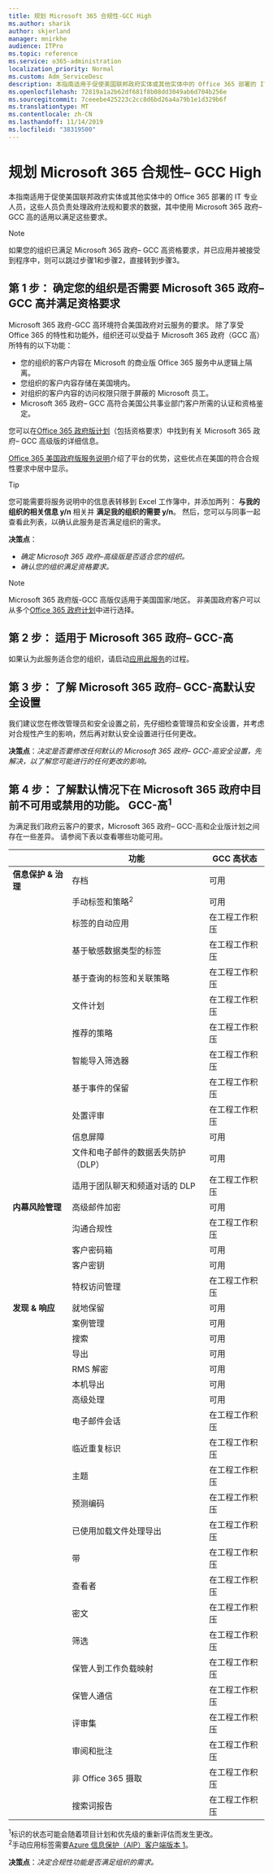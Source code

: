 ```yaml
---
title: 规划 Microsoft 365 合规性-GCC High
ms.author: sharik
author: skjerland
manager: mnirkhe
audience: ITPro
ms.topic: reference
ms.service: o365-administration
localization_priority: Normal
ms.custom: Adm_ServiceDesc
description: 本指南适用于促使美国联邦政府实体或其他实体中的 Office 365 部署的 IT 专业人员，这些人员负责处理政府法规和要求的数据，其中使用 Microsoft 365 政府– GCC 高的适用以满足这些要求。
ms.openlocfilehash: 72819a1a2b62df681f8b08dd3049ab6d704b256e
ms.sourcegitcommit: 7ceeebe425223c2cc8d6bd26a4a79b1e1d329b6f
ms.translationtype: MT
ms.contentlocale: zh-CN
ms.lasthandoff: 11/14/2019
ms.locfileid: "38319500"
---
```

# <a name="plan-for-microsoft-365-compliance--gcc-high"></a>规划 Microsoft 365 合规性– GCC High

本指南适用于促使美国联邦政府实体或其他实体中的 Office 365 部署的 IT 专业人员，这些人员负责处理政府法规和要求的数据，其中使用 Microsoft 365 政府– GCC 高的适用以满足这些要求。

> [!NOTE]
>如果您的组织已满足 Microsoft 365 政府– GCC 高资格要求，并已应用并被接受到程序中，则可以跳过步骤1和步骤2，直接转到步骤3。
 
## <a name="step-1-determine-whether-your-organization-needs-microsoft-365-government--gcc-high-and-meets-eligibility-requirements"></a>第 1 步： 确定您的组织是否需要 Microsoft 365 政府– GCC 高并满足资格要求

Microsoft 365 政府-GCC 高环境符合美国政府对云服务的要求。 除了享受 Office 365 的特性和功能外，组织还可以受益于 Microsoft 365 政府（GCC 高）所特有的以下功能：

- 您的组织的客户内容在 Microsoft 的商业版 Office 365 服务中从逻辑上隔离。
- 您组织的客户内容存储在美国境内。
- 对组织的客户内容的访问权限只限于屏蔽的 Microsoft 员工。
- Microsoft 365 政府– GCC 高符合美国公共事业部门客户所需的认证和资格鉴定。

您可以在[Office 365 政府版计划](https://products.office.com/government/compare-office-365-government-plans)（包括资格要求）中找到有关 Microsoft 365 政府– GCC 高级版的详细信息。

[Office 365 美国政府版服务说明](https://docs.microsoft.com/office365/servicedescriptions/office-365-platform-service-description/office-365-us-government/office-365-us-government)介绍了平台的优势，这些优点在美国的符合合规性要求中居中显示。

> [!TIP]
> 您可能需要将服务说明中的信息表转移到 Excel 工作簿中，并添加两列： **与我的组织的相关信息 y/n** 相关并 **满足我的组织的需要 y/n**。 然后，您可以与同事一起查看此列表，以确认此服务是否满足组织的需求。

**决策点**：<br/>
- *确定 Microsoft 365 政府–高级版是否适合您的组织。*
- *确认您的组织满足资格要求。*

> [!NOTE]
> Microsoft 365 政府版-GCC 高版仅适用于美国国家/地区。 非美国政府客户可以从多个[Office 365 政府计划](https://products.office.com/government/compare-office-365-government-plans)中进行选择。

## <a name="step-2-apply-for-microsoft-365-government--gcc-high"></a>第 2 步： 适用于 Microsoft 365 政府– GCC-高

如果认为此服务适合您的组织，请启动[应用此服务](https://products.office.com/government/eligibility-validation)的过程。
 
## <a name="step-3-understand-microsoft-365-government--gcc-high-default-security-settings"></a>第 3 步： 了解 Microsoft 365 政府– GCC-高默认安全设置

我们建议您在修改管理员和安全设置之前，先仔细检查管理员和安全设置，并考虑对合规性产生的影响，然后再对默认安全设置进行任何更改。

**决策点**：*决定是否要修改任何默认的 Microsoft 365 政府– GCC-高安全设置，先解决，以了解您可能进行的任何更改的影响。*

## <a name="step-4-understand-which-capabilities-are-currently-unavailable-or-disabled-by-default-in-microsoft-365-government--gcc-highsup1sup"></a>第 4 步： 了解默认情况下在 Microsoft 365 政府中目前不可用或禁用的功能。 GCC-高<sup>1</sup>

为满足我们政府云客户的要求，Microsoft 365 政府– GCC-高和企业版计划之间存在一些差异。 请参阅下表以查看哪些功能可用。

|                                         | 功能                                         | GCC 高状态        |
| --------------------------------------- | ----------------------------------------------- | ---------------------- |
| **信息保护 & 治理** | 存档                                       | 可用              |
|                                         | 手动标签和策略<sup>2</sup>          | 可用              |
|                                         | 标签的自动应用                      | 在工程工作积压 |
|                                         | 基于敏感数据类型的标签            | 在工程工作积压 |
|                                         | 基于查询的标签和关联策略 | 在工程工作积压 |
|                                         | 文件计划                                       | 在工程工作积压 |
|                                         | 推荐的策略                            | 在工程工作积压 |
|                                         | 智能导入筛选器                            | 在工程工作积压 |
|                                         | 基于事件的保留                           | 在工程工作积压 |
|                                         | 处置评审                              | 在工程工作积压 |
|                                         | 信息屏障                            | 可用              |
|                                         | 文件和电子邮件的数据丢失防护（DLP）  | 可用              |
|                                         | 适用于团队聊天和频道对话的 DLP    | 在工程工作积压 |
| **内幕风险管理**             | 高级邮件加密                     | 可用              |
|                                         | 沟通合规性                        | 在工程工作积压 |
|                                         | 客户密码箱                                | 可用              |
|                                         | 客户密钥                                    | 可用              |
|                                         | 特权访问管理                    | 在工程工作积压 |
| **发现 & 响应**                  | 就地保留                            | 可用              |
|                                         | 案例管理                                 | 可用              |
|                                         | 搜索                                          | 可用              |
|                                         | 导出                                          | 可用              |
|                                         | RMS 解密                                  | 可用              |
|                                         | 本机导出                                   | 可用              |
|                                         | 高级处理                             | 可用              |
|                                         | 电子邮件会话                                 | 在工程工作积压 |
|                                         | 临近重复标识                   | 在工程工作积压 |
|                                         | 主题                                          | 在工程工作积压 |
|                                         | 预测编码                               | 在工程工作积压 |
|                                         | 已使用加载文件处理导出                 | 在工程工作积压 |
|                                         | 带                                         | 在工程工作积压 |
|                                         | 查看者                                         | 在工程工作积压 |
|                                         | 密文                                      | 在工程工作积压 |
|                                         | 筛选                                       | 在工程工作积压 |
|                                         | 保管人到工作负载映射                   | 在工程工作积压 |
|                                         | 保管人通信                        | 在工程工作积压 |
|                                         | 评审集                                     | 在工程工作积压 |
|                                         | 审阅和批注                             | 在工程工作积压 |
|                                         | 非 Office 365 摄取                        | 在工程工作积压 |
|                                         | 搜索词报告                              | 在工程工作积压 |

<sup>1</sup>标识的状态可能会随着项目计划和优先级的重新评估而发生更改。<br/>
<sup>2</sup>手动应用标签需要[Azure 信息保护（AIP）客户端版本 1](https://docs.microsoft.com/azure/information-protection/rms-client/client-version-release-history)。 


**决策点**：*决定合规性功能是否满足组织的需求。*
